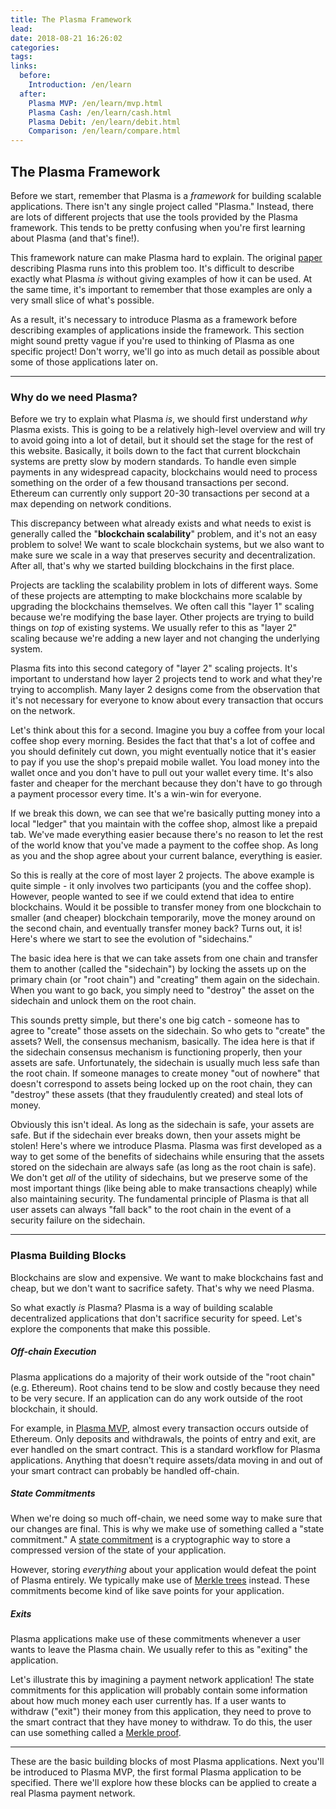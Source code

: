 ```yaml
---
title: The Plasma Framework
lead: 
date: 2018-08-21 16:26:02
categories:
tags:
links:
  before:
    Introduction: /en/learn
  after:
    Plasma MVP: /en/learn/mvp.html
    Plasma Cash: /en/learn/cash.html
    Plasma Debit: /en/learn/debit.html
    Comparison: /en/learn/compare.html
---
```


## The Plasma Framework
Before we start, remember that Plasma is a *framework* for building scalable applications.
There isn't any single project called "Plasma."
Instead, there are lots of different projects that use the tools provided by the Plasma framework.
This tends to be pretty confusing when you're first learning about Plasma (and that's fine!). 

This framework nature can make Plasma hard to explain.
The original [paper](http://plasma.io/plasma.pdf) describing Plasma runs into this problem too.
It's difficult to describe exactly what Plasma *is* without giving examples of how it can be used.
At the same time, it's important to remember that those examples are only a very small slice of what's possible. 

As a result, it's necessary to introduce Plasma as a framework before describing examples of applications inside the framework.
This section might sound pretty vague if you're used to thinking of Plasma as one specific project!
Don't worry, we'll go into as much detail as possible about some of those applications later on.

---

### Why do we need Plasma?
Before we try to explain what Plasma *is*, we should first understand *why* Plasma exists.
This is going to be a relatively high-level overview and will try to avoid going into a lot of detail, but it should set the stage for the rest of this website.
Basically, it boils down to the fact that current blockchain systems are pretty slow by modern standards.
To handle even simple payments in any widespread capacity, blockchains would need to process something on the order of a few thousand transactions per second.
Ethereum can currently only support 20-30 transactions per second at a max depending on network conditions. 

This discrepancy between what already exists and what needs to exist is generally called the "**blockchain scalability**" problem, and it's not an easy problem to solve!
We want to scale blockchain systems, but we also want to make sure we scale in a way that preserves security and decentralization.
After all, that's why we started building blockchains in the first place. 

Projects are tackling the scalability problem in lots of different ways.
Some of these projects are attempting to make blockchains more scalable by upgrading the blockchains themselves.
We often call this "layer 1" scaling because we're modifying the base layer.
Other projects are trying to build things on *top* of existing systems.
We usually refer to this as "layer 2" scaling because we're adding a new layer and not changing the underlying system. 

Plasma fits into this second category of "layer 2" scaling projects.
It's important to understand how layer 2 projects tend to work and what they're trying to accomplish.
Many layer 2 designs come from the observation that it's not necessary for everyone to know about every transaction that occurs on the network. 

Let's think about this for a second.
Imagine you buy a coffee from your local coffee shop every morning.
Besides the fact that that's a lot of coffee and you should definitely cut down, you might eventually notice that it's easier to pay if you use the shop's prepaid mobile wallet.
You load money into the wallet once and you don't have to pull out your wallet every time.
It's also faster and cheaper for the merchant because they don't have to go through a payment processor every time.
It's a win-win for everyone.

If we break this down, we can see that we're basically putting money into a local "ledger" that you maintain with the coffee shop, almost like a prepaid tab.
We've made everything easier because there's no reason to let the rest of the world know that you've made a payment to the coffee shop.
As long as you and the shop agree about your current balance, everything is easier. 

So this is really at the core of most layer 2 projects.
The above example is quite simple - it only involves two participants (you and the coffee shop).
However, people wanted to see if we could extend that idea to entire blockchains.
Would it be possible to transfer money from one blockchain to smaller (and cheaper) blockchain temporarily, move the money around on the second chain, and eventually transfer money back?
Turns out, it is!
Here's where we start to see the evolution of "sidechains." 

The basic idea here is that we can take assets from one chain and transfer them to another (called the "sidechain") by locking the assets up on the primary chain (or "root chain") and "creating" them again on the sidechain.
When you want to go back, you simply need to "destroy" the asset on the sidechain and unlock them on the root chain.

This sounds pretty simple, but there's one big catch - someone has to agree to "create" those assets on the sidechain.
So who gets to "create" the assets?
Well, the consensus mechanism, basically.
The idea here is that if the sidechain consensus mechanism is functioning properly, then your assets are safe.
Unfortunately, the sidechain is usually much less safe than the root chain.
If someone manages to create money "out of nowhere" that doesn't correspond to assets being locked up on the root chain, they can "destroy" these assets (that they fraudulently created) and steal lots of money. 

Obviously this isn't ideal.
As long as the sidechain is safe, your assets are safe.
But if the sidechain ever breaks down, then your assets might be stolen! Here's where we introduce Plasma.
Plasma was first developed as a way to get some of the benefits of sidechains while ensuring that the assets stored on the sidechain are always safe (as long as the root chain is safe).
We don't get *all* of the utility of sidechains, but we preserve some of the most important things (like being able to make transactions cheaply) while also maintaining security.
The fundamental principle of Plasma is that all user assets can always "fall back" to the root chain in the event of a security failure on the sidechain.

---

### Plasma Building Blocks
Blockchains are slow and expensive.
We want to make blockchains fast and cheap, but we don't want to sacrifice safety.
That's why we need Plasma.

So what exactly *is* Plasma?
Plasma is a way of building scalable decentralized applications that don't sacrifice security for speed.
Let's explore the components that make this possible.

##### Off-chain Execution
Plasma applications do a majority of their work outside of the "root chain" (e.g. Ethereum).
Root chains tend to be slow and costly because they need to be very secure.
If an application can do any work outside of the root blockchain, it should.

For example, in [Plasma MVP](./plasma-mvp.html), almost every transaction occurs outside of Ethereum.
Only deposits and withdrawals, the points of entry and exit, are ever handled on the smart contract.
This is a standard workflow for Plasma applications.
Anything that doesn't require assets/data moving in and out of your smart contract can probably be handled off-chain.

##### State Commitments
When we're doing so much off-chain, we need some way to make sure that our changes are final.
This is why we make use of something called a "state commitment."
A [state commitment](https://en.wikipedia.org/wiki/Commitment_scheme) is a cryptographic way to store a compressed version of the state of your application.

However, storing *everything* about your application would defeat the point of Plasma entirely.
We typically make use of [Merkle trees](./plasma-mvp.html#merkle-trees) instead.
These commitments become kind of like save points for your application.

##### Exits
Plasma applications make use of these commitments whenever a user wants to leave the Plasma chain.
We usually refer to this as "exiting" the application.

Let's illustrate this by imagining a payment network application!
The state commitments for this application will probably contain some information about how much money each user currently has.
If a user wants to withdraw ("exit") their money from this application, they need to prove to the smart contract that they have money to withdraw.
To do this, the user can use something called a [Merkle proof](https://blog.ethereum.org/2015/11/15/merkling-in-ethereum/).

---

These are the basic building blocks of most Plasma applications.
Next you'll be introduced to Plasma MVP, the first formal Plasma application to be specified.
There we'll explore how these blocks can be applied to create a real Plasma payment network.
